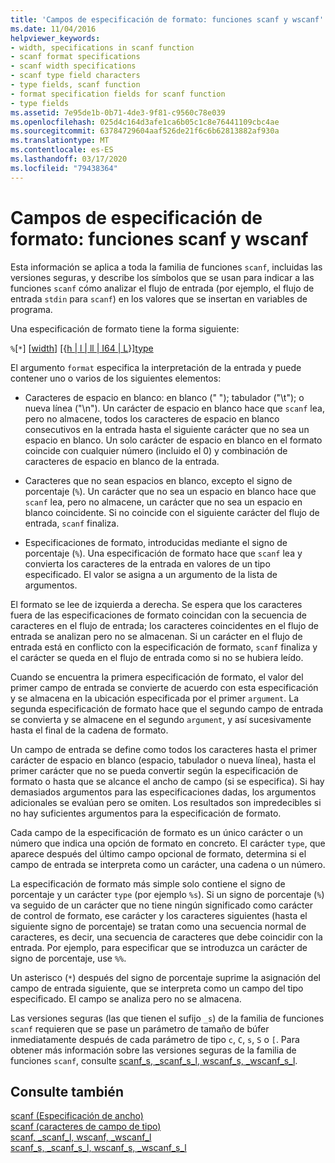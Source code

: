 ```yaml
---
title: 'Campos de especificación de formato: funciones scanf y wscanf'
ms.date: 11/04/2016
helpviewer_keywords:
- width, specifications in scanf function
- scanf format specifications
- scanf width specifications
- scanf type field characters
- type fields, scanf function
- format specification fields for scanf function
- type fields
ms.assetid: 7e95de1b-0b71-4de3-9f81-c9560c78e039
ms.openlocfilehash: 025d4c164d3afe1ca6b05c1c8e76441109cbc4ae
ms.sourcegitcommit: 63784729604aaf526de21f6c6b62813882af930a
ms.translationtype: MT
ms.contentlocale: es-ES
ms.lasthandoff: 03/17/2020
ms.locfileid: "79438364"
---
```

# <a name="format-specification-fields-scanf-and-wscanf-functions"></a>Campos de especificación de formato: funciones scanf y wscanf

Esta información se aplica a toda la familia de funciones `scanf`, incluidas las versiones seguras, y describe los símbolos que se usan para indicar a las funciones `scanf` cómo analizar el flujo de entrada (por ejemplo, el flujo de entrada `stdin` para `scanf`) en los valores que se insertan en variables de programa.

Una especificación de formato tiene la forma siguiente:

`%`[`*`] [[width](../c-runtime-library/scanf-width-specification.md)] [{[h &#124; l &#124; ll &#124; I64 &#124; L](../c-runtime-library/scanf-width-specification.md)}][type](../c-runtime-library/scanf-type-field-characters.md)

El argumento `format` especifica la interpretación de la entrada y puede contener uno o varios de los siguientes elementos:

- Caracteres de espacio en blanco: en blanco (" "); tabulador ("\t"); o nueva línea ("\n"). Un carácter de espacio en blanco hace que `scanf` lea, pero no almacene, todos los caracteres de espacio en blanco consecutivos en la entrada hasta el siguiente carácter que no sea un espacio en blanco. Un solo carácter de espacio en blanco en el formato coincide con cualquier número (incluido el 0) y combinación de caracteres de espacio en blanco de la entrada.

- Caracteres que no sean espacios en blanco, excepto el signo de porcentaje (`%`). Un carácter que no sea un espacio en blanco hace que `scanf` lea, pero no almacene, un carácter que no sea un espacio en blanco coincidente. Si no coincide con el siguiente carácter del flujo de entrada, `scanf` finaliza.

- Especificaciones de formato, introducidas mediante el signo de porcentaje (`%`). Una especificación de formato hace que `scanf` lea y convierta los caracteres de la entrada en valores de un tipo especificado. El valor se asigna a un argumento de la lista de argumentos.

El formato se lee de izquierda a derecha. Se espera que los caracteres fuera de las especificaciones de formato coincidan con la secuencia de caracteres en el flujo de entrada; los caracteres coincidentes en el flujo de entrada se analizan pero no se almacenan. Si un carácter en el flujo de entrada está en conflicto con la especificación de formato, `scanf` finaliza y el carácter se queda en el flujo de entrada como si no se hubiera leído.

Cuando se encuentra la primera especificación de formato, el valor del primer campo de entrada se convierte de acuerdo con esta especificación y se almacena en la ubicación especificada por el primer `argument`. La segunda especificación de formato hace que el segundo campo de entrada se convierta y se almacene en el segundo `argument`, y así sucesivamente hasta el final de la cadena de formato.

Un campo de entrada se define como todos los caracteres hasta el primer carácter de espacio en blanco (espacio, tabulador o nueva línea), hasta el primer carácter que no se pueda convertir según la especificación de formato o hasta que se alcance el ancho de campo (si se especifica). Si hay demasiados argumentos para las especificaciones dadas, los argumentos adicionales se evalúan pero se omiten. Los resultados son impredecibles si no hay suficientes argumentos para la especificación de formato.

Cada campo de la especificación de formato es un único carácter o un número que indica una opción de formato en concreto. El carácter `type`, que aparece después del último campo opcional de formato, determina si el campo de entrada se interpreta como un carácter, una cadena o un número.

La especificación de formato más simple solo contiene el signo de porcentaje y un carácter `type` (por ejemplo `%s`). Si un signo de porcentaje (`%`) va seguido de un carácter que no tiene ningún significado como carácter de control de formato, ese carácter y los caracteres siguientes (hasta el siguiente signo de porcentaje) se tratan como una secuencia normal de caracteres, es decir, una secuencia de caracteres que debe coincidir con la entrada. Por ejemplo, para especificar que se introduzca un carácter de signo de porcentaje, use `%%`.

Un asterisco (`*`) después del signo de porcentaje suprime la asignación del campo de entrada siguiente, que se interpreta como un campo del tipo especificado. El campo se analiza pero no se almacena.

Las versiones seguras (las que tienen el sufijo `_s`) de la familia de funciones `scanf` requieren que se pase un parámetro de tamaño de búfer inmediatamente después de cada parámetro de tipo `c`, `C`, `s`, `S` o `[`. Para obtener más información sobre las versiones seguras de la familia de funciones `scanf`, consulte [scanf_s, _scanf_s_l, wscanf_s, _wscanf_s_l](../c-runtime-library/reference/scanf-s-scanf-s-l-wscanf-s-wscanf-s-l.md).

## <a name="see-also"></a>Consulte también

[scanf (Especificación de ancho)](../c-runtime-library/scanf-width-specification.md)<br/>
[scanf (caracteres de campo de tipo)](../c-runtime-library/scanf-type-field-characters.md)<br/>
[scanf, _scanf_l, wscanf, _wscanf_l](../c-runtime-library/reference/scanf-scanf-l-wscanf-wscanf-l.md)<br/>
[scanf_s, _scanf_s_l, wscanf_s, _wscanf_s_l](../c-runtime-library/reference/scanf-s-scanf-s-l-wscanf-s-wscanf-s-l.md)

